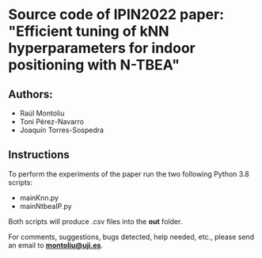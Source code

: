 # Source code of IPIN2022 paper: "Efficient tuning of kNN hyperparameters for indoor positioning with N-TBEA"

## Authors:
- Raúl Montoliu 
- Toni Pérez-Navarro
- Joaquín Torres-Sospedra

## Instructions

To perform the experiments of the paper run the two following Python 3.8 scripts:
- mainKnn.py
- mainNtbeaIP.py

Both scripts will produce .csv files into the **out** folder.

For comments, suggestions, bugs detected, help needed, etc., 
please send an email to **montoliu@uji.es**.
 

